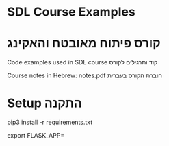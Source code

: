 # SDL Course Examples
# קורס פיתוח מאובטח והאקינג

Code examples used in SDL course
קוד ותרגילים לקורס

Course notes in Hebrew: 
notes.pdf חוברת הקורס בעברית 

# Setup התקנה

pip3 install -r requirements.txt

export FLASK_APP=<script>.py

export FLASK_DEBUG=1 // for automatically loading changes לטעינה אוטומטית של שינויים

flask run // inside module directory בתוך התיקיה של המודול

# Windows

Use "set" instead of "export"
